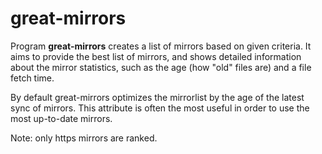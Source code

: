 # great-mirrors
Program **great-mirrors** creates a list of mirrors based on given criteria.
It aims to provide the best list of mirrors, and shows detailed information
about the mirror statistics, such as the age (how "old" files are) and a file fetch time.

By default great-mirrors optimizes the mirrorlist by the age of the latest sync of mirrors.
This attribute is often the most useful in order to use the most up-to-date
mirrors.

Note: only https mirrors are ranked.

